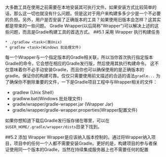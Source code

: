   大多数工具在使用之前需要在本地安装其可执行文件。如果安装方式比较简单的话，那么这一切也就没有什么问题。但是这对于用户来构建多多少少是一个不必要的负担。另外，用户是否安装了正确版本的工具？如果使用旧版本会怎样？这其实都是带来的一些问题。
  Gradle Wrapper(以后简称"Wrapper")可以解决上述的这些问题，而且是Gradle构建工具的首选方式。
##5.1 采用 Wrapper 执行构建任务

    * ./gradlew <task>(类Unix)
    * gradlew <task>(Windows 批处理文件)
  每一个Wrapper与一个指定版本的Gradle相关联，所以当你首次执行指定版本Gradle的命令，它会想在相应的Gradle发行版，然后使用其执行构建命令。
  这不仅意味着你不必手动安装Gradle，而且你也可以确保使用的是正确版本的gradle。保证你的构建可靠。仅仅只需要使用前文描述的合适的语法`gradle...`
  为了确保你不删除重要的文件，一下是Gradle项目工程中与Wrapper相关的文件：
  
  * gradlew (Unix Shell）
  * gradlww.bat(Windows 批处理文件)
  * gradle/wrapper/gradle-wrapper.jar (Wrapper Jar)
  * gradle/wrapper/gradle-wrapper.properties(Wrapper配置文件)

如果你想知道下载后Gradle发行版存储在哪里，可以在`$USER_HOME/.gradle/wrapper/dists`目录下找到。

##5.2 添加 Wrapper
Wrapper是应该纳入版本控制的。通过将Wrapper纳入项目，项目中的任何一个人都不需要安装Gradle。更好的是，构建项目的参与者保证使用同一个版本的Gradle，当然在持续集成服务器上也不需要任何的配置